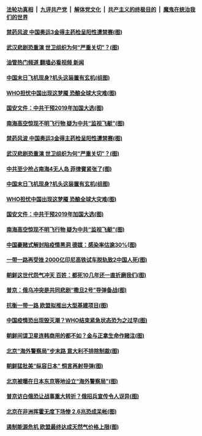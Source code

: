 ####  [法轮功真相](../../../../basic/blob/master/README.md?t=12241212) &nbsp;|&nbsp; [九评共产党](../../../../9ping.md/blob/master/README.md?t=12241212) &nbsp;|&nbsp; [解体党文化](../../../../jtdwh.md/blob/master/README.md?t=12241212)  &nbsp;|&nbsp; [共产主义的终极目的](../../../../gczydzjmd.md/blob/master/README.md?t=12241212) &nbsp;|&nbsp; [魔鬼在统治我们的世界](../../../../mgztzwmdsj.md/blob/master/README.md?t=12241212) 

#### [禁药风波 中国奥运3金得主药检呈阳性遭禁赛(图)](../pages/p9/1024862.md?t=12241212) 

#### [武汉悲剧恐重演 世卫组织为何“严重关切”？(图)](../pages/p9/1024798.md?t=12241212) 

#### [油管热门频道 翻墙必看视频 新闻](http://129.146.143.75:81/youtube.html?12241212)

#### [中国末日飞机现身?机头这装置有玄机(组图)](../pages/p9/1024719.md?t=12241212) 

#### [WHO担忧中国出现这梦魇 恐酿全球大灾难(图)](../pages/p9/1024683.md?t=12241212) 

#### [国安文件：中共干预2019年加国大选(图)](../pages/p9/1024744.md?t=12241212) 

#### [南海高空惊现不明飞行物 疑为中共“监视飞艇”(图)](../pages/p9/1024708.md?t=12241212) 

#### [禁药风波 中国奥运3金得主药检呈阳性遭禁赛(图)](../pages/p9/1024862.md?t=12241212) 

#### [武汉悲剧恐重演 世卫组织为何“严重关切”？(图)](../pages/p9/1024798.md?t=12241212) 

#### [中共至少抢占南海4无人岛 菲律賓紧张了(图)](../pages/p9/1024808.md?t=12241212) 

#### [中国末日飞机现身?机头这装置有玄机(组图)](../pages/p9/1024719.md?t=12241212) 

#### [WHO担忧中国出现这梦魇 恐酿全球大灾难(图)](../pages/p9/1024683.md?t=12241212) 

#### [国安文件：中共干预2019年加国大选(图)](../pages/p9/1024744.md?t=12241212) 

#### [南海高空惊现不明飞行物 疑为中共“监视飞艇”(图)](../pages/p9/1024708.md?t=12241212) 

#### [中国豪赌式解封陷疫情黑洞 德媒：感染率估逾30%(图)](../pages/p9/1024673.md?t=12241212) 

#### [一带一路再受挫 2000亿印尼高铁试车脱轨致2中国人死(图)](../pages/p9/1024640.md?t=12241212) 

#### [朝鲜这世代怨气冲天 百姓：都死10几年还一直折磨我们(图)](../pages/p9/1024619.md?t=12241212) 

#### [普京：俄乌冲突是共同悲剧“撒旦2号”导弹备战(图)](../pages/p9/1024664.md?t=12241212) 

#### [抗衡一带一路 欧盟拟推出大型基建项目(图)](../pages/p9/1024635.md?t=12241212) 

#### [中国疫情恐出现毁灭潮？WHO结束紧急状态恐为之过早(图)](../pages/p9/1024622.md?t=12241212) 

#### [朝鲜间谍卫星连韩商用的都不如？金与正拿生命作赌注(图)](../pages/p9/1024565.md?t=12241212) 

#### [北京“海外警察局”步末路 意大利不排除制裁(图)](../pages/p9/1024544.md?t=12241212) 

#### [朝鲜猛批美“纵容日本” 恫言再射导弹(图)](../pages/p9/1024556.md?t=12241212) 

#### [北京被曝在日本东京等地设立“海外警察局”(图)](../pages/p9/1024552.md?t=12241212) 

#### [普京访白俄恐让战事重大转折？俄招兵宣传令人讶异(图)](../pages/p9/1024464.md?t=12241212) 

#### [北京在非洲挥霍无度下场惨 2.6兆恐成呆帐(图)](../pages/p9/1024450.md?t=12241212) 

#### [遏制能源危机 欧盟最终达成天然气价格上限(图)](../pages/p9/1024505.md?t=12241212) 

<img src='http://gfw-breaker.win/goodnews/indexes/p9.md' width='0px' height='0px'/>
